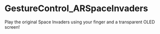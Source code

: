 # GestureControl_ARSpaceInvaders
Play the original Space Invaders using your finger and a transparent OLED screen!
